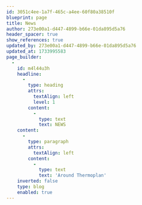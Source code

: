 ```yaml
---
id: 3051c4ee-1a7f-465c-a4ee-60f80a38510f
blueprint: page
title: News
author: 273e00a1-d447-4899-b66e-01da895d5a76
header_spacer: true
show_references: true
updated_by: 273e00a1-d447-4899-b66e-01da895d5a76
updated_at: 1733995583
page_builder:
  -
    id: m4l44u3h
    headline:
      -
        type: heading
        attrs:
          textAlign: left
          level: 1
        content:
          -
            type: text
            text: NEWS
    content:
      -
        type: paragraph
        attrs:
          textAlign: left
        content:
          -
            type: text
            text: 'Around Thermoplan'
    inverted: false
    type: blog
    enabled: true
---
```

